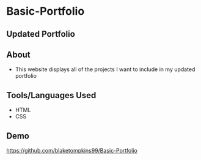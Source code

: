 # Basic-Portfolio
## Updated Portfolio


## About
- This website displays all of the projects I want to include in my updated portfolio

## Tools/Languages Used
- HTML
- CSS

## Demo
https://github.com/blaketompkins99/Basic-Portfolio


